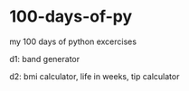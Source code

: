 # 100-days-of-py
my 100 days of python excercises

d1: band generator

d2: bmi calculator, life in weeks, tip calculator


